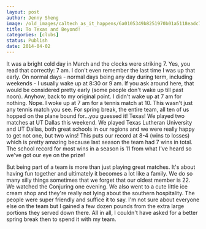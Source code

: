 ```yaml
---
layout: post
author: Jenny Sheng
image: /old_images/caltech_as_it_happens/6a0105349b8251970b01a5118eadc7970c.jpg
title: To Texas and Beyond! 
categories: [clubs]
status: Publish
date: 2014-04-02
---
```


It was a bright cold day in March and the clocks were striking 7. Yes, you read that correctly: 7 am. I don't even remember the last time I was up that early. On normal days - normal days being any day during term, including weekends - I usually wake up at 8:30 or 9 am. If you ask around here, that would be considered pretty early (some people don't wake up till past noon). Anyhow, back to my original point. I didn't wake up at 7 am for nothing. Nope. I woke up at 7 am for a tennis match at 10. This wasn't just any tennis match you see. For spring break, the entire team, all ten of us hopped on the plane bound for...you guessed it! Texas!
We played two matches at UT Dallas this weekend. We played Texas Lutheran University and UT Dallas, both great schools in our regions and we were really happy to get not one, but two wins! This puts our record at 8-4 (wins to losses) which is pretty amazing because last season the team had 7 wins in total. The school record for most wins in a season is 11 from what I've heard so we've got our eye on the prize!

But being part of a team is more than just playing great matches. It's about having fun together and ultimately it becomes a lot like a family. We do so many silly things sometimes that we forget that our oldest member is 22. We watched the Conjuring one evening. We also went to a cute little ice cream shop and they're really not lying about the southern hospitality. The people were super friendly and suffice it to say. I'm not sure about everyone else on the team but I gained a few dozen pounds from the extra large portions they served down there. All in all, I couldn't have asked for a better spring break then to spend it with my team.

